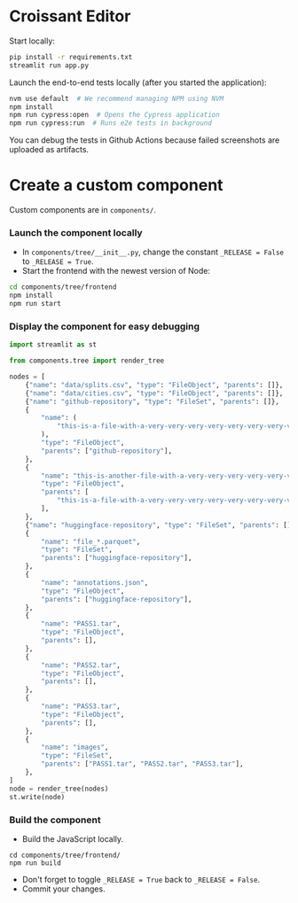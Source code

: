 # Croissant Editor

Start locally:

```bash
pip install -r requirements.txt
streamlit run app.py
```

Launch the end-to-end tests locally (after you started the application):

```bash
nvm use default  # We recommend managing NPM using NVM
npm install
npm run cypress:open  # Opens the Cypress application
npm run cypress:run  # Runs e2e tests in background
```

You can debug the tests in Github Actions because failed screenshots are uploaded as artifacts.

# Create a custom component

Custom components are in `components/`.

### Launch the component locally

- In `components/tree/__init__.py`, change the constant `_RELEASE = False` to `_RELEASE = True`.
- Start the frontend with the newest version of Node:

```bash
cd components/tree/frontend
npm install
npm run start
```

### Display the component for easy debugging

```python
import streamlit as st

from components.tree import render_tree

nodes = [
    {"name": "data/splits.csv", "type": "FileObject", "parents": []},
    {"name": "data/cities.csv", "type": "FileObject", "parents": []},
    {"name": "github-repository", "type": "FileSet", "parents": []},
    {
        "name": (
            "this-is-a-file-with-a-very-very-very-very-very-very-very-very-long-name"
        ),
        "type": "FileObject",
        "parents": ["github-repository"],
    },
    {
        "name": "this-is-another-file-with-a-very-very-very-very-very-very-very-very-long-name",
        "type": "FileObject",
        "parents": [
            "this-is-a-file-with-a-very-very-very-very-very-very-very-very-long-name"
        ],
    },
    {"name": "huggingface-repository", "type": "FileSet", "parents": []},
    {
        "name": "file_*.parquet",
        "type": "FileSet",
        "parents": ["huggingface-repository"],
    },
    {
        "name": "annotations.json",
        "type": "FileObject",
        "parents": ["huggingface-repository"],
    },
    {
        "name": "PASS1.tar",
        "type": "FileObject",
        "parents": [],
    },
    {
        "name": "PASS2.tar",
        "type": "FileObject",
        "parents": [],
    },
    {
        "name": "PASS3.tar",
        "type": "FileObject",
        "parents": [],
    },
    {
        "name": "images",
        "type": "FileSet",
        "parents": ["PASS1.tar", "PASS2.tar", "PASS3.tar"],
    },
]
node = render_tree(nodes)
st.write(node)
```

### Build the component

- Build the JavaScript locally.

```
cd components/tree/frontend/
npm run build
```

- Don't forget to toggle `_RELEASE = True` back to `_RELEASE = False`.
- Commit your changes.

